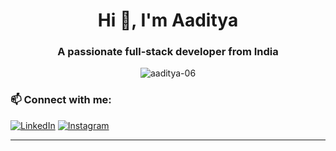 <h1 align="center">Hi 👋, I'm Aaditya</h1>
<h3 align="center">A passionate full-stack developer from India</h3>

<p align="center">
  <img src="https://komarev.com/ghpvc/?username=aaditya-06&label=Profile%20views&color=0e75b6&style=flat" alt="aaditya-06" />
</p>



### 📫 Connect with me:
[![LinkedIn](https://img.shields.io/badge/LinkedIn-blue?style=flat&logo=linkedin)](www.linkedin.com/in/adityanehare-02d)
[![Instagram](https://img.shields.io/badge/Instagram-red?style=flat&logo=instagram)](https://www.instagram.com/aditya__nehare/)

---

